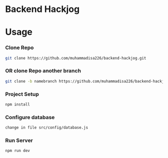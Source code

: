 # Backend Hackjog

# Usage

### Clone Repo

```sh
git clone https://github.com/muhammadisa226/backend-hackjog.git
```

### OR clone Repo another branch

```sh
git clone -b namebranch https://github.com/muhammadisa226/backend-hackjog.git
```

### Project Setup

```sh
npm install
```

### Configure database

```sh
change in file src/config/database.js
```

### Run Server

```sh
npm run dev
```
